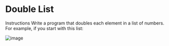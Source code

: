 # Double List

Instructions
Write a program that doubles each element in a list of numbers. For example, if you start with this list:

![image](https://github.com/Trilochna/Code-In-Place-By-Stanford-University/assets/97858274/8c18bd1f-32d1-443a-92d5-10a14140beea)
